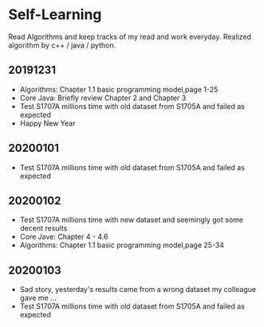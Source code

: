 # Self-Learning 
Read Algorithms and keep tracks of my read and work everyday.
Realized algorithm by c++ / java / python.

## 20191231
- Algorithms: Chapter 1.1 basic programming model,page 1-25
- Core Java: Briefly review Chapter 2 and Chapter 3
- Test S1707A millions time with old dataset from S1705A and failed as expected
- Happy New Year

## 20200101
- Test S1707A millions time with old dataset from S1705A and failed as expected

## 20200102
- Test S1707A millions time with new dataset and seemingly got some decent results
- Core Jave: Chapter 4 - 4.6
- Algorithms: Chapter 1.1 basic programming model,page 25-34

## 20200103
- Sad story, yesterday's results came from a wrong dataset my colleague gave me ...
- Test S1707A millions time with old dataset from S1705A and failed as expected
